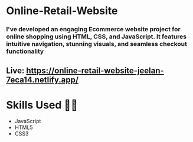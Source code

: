 # Online-Retail-Website
### I've developed an engaging Ecommerce website project for online shopping using HTML, CSS, and JavaScript. It features intuitive navigation, stunning visuals, and seamless checkout functionality

## <p>Live: <a style=" text-decoration:none;" href="https://online-retail-website-jeelan-7eca14.netlify.app/">https://online-retail-website-jeelan-7eca14.netlify.app/</a></p>

# Skills Used 👨‍💻
- JavaScript
- HTML5
- CSS3
